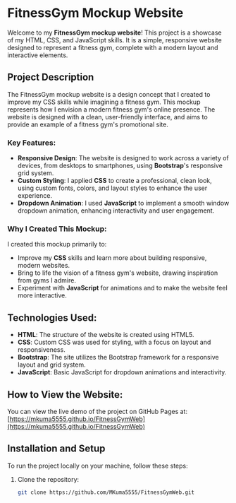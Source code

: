 # FitnessGym Mockup Website

Welcome to my **FitnessGym mockup website**! This project is a showcase of my HTML, CSS, and JavaScript skills. It is a simple, responsive website designed to represent a fitness gym, complete with a modern layout and interactive elements.

## Project Description

The FitnessGym mockup website is a design concept that I created to improve my CSS skills while imagining a fitness gym. This mockup represents how I envision a modern fitness gym's online presence. The website is designed with a clean, user-friendly interface, and aims to provide an example of a fitness gym's promotional site.

### Key Features:
- **Responsive Design**: The website is designed to work across a variety of devices, from desktops to smartphones, using **Bootstrap**'s responsive grid system.
- **Custom Styling**: I applied **CSS** to create a professional, clean look, using custom fonts, colors, and layout styles to enhance the user experience.
- **Dropdown Animation**: I used **JavaScript** to implement a smooth window dropdown animation, enhancing interactivity and user engagement.

### Why I Created This Mockup:
I created this mockup primarily to:
- Improve my **CSS** skills and learn more about building responsive, modern websites.
- Bring to life the vision of a fitness gym's website, drawing inspiration from gyms I admire.
- Experiment with **JavaScript** for animations and to make the website feel more interactive.

## Technologies Used:
- **HTML**: The structure of the website is created using HTML5.
- **CSS**: Custom CSS was used for styling, with a focus on layout and responsiveness.
- **Bootstrap**: The site utilizes the Bootstrap framework for a responsive layout and grid system.
- **JavaScript**: Basic JavaScript for dropdown animations and interactivity.

## How to View the Website:
You can view the live demo of the project on GitHub Pages at:
[https://mkuma5555.github.io/FitnessGymWeb](https://mkuma5555.github.io/FitnessGymWeb)

## Installation and Setup

To run the project locally on your machine, follow these steps:

1. Clone the repository:
   ```bash
   git clone https://github.com/MKuma5555/FitnessGymWeb.git
